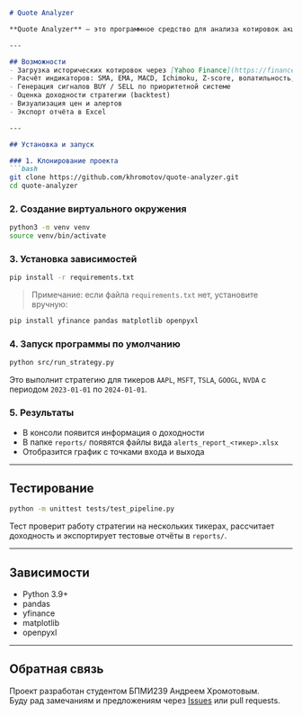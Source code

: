 ```markdown
# Quote Analyzer

**Quote Analyzer** — это программное средство для анализа котировок акций и генерации торговых сигналов на основе технического и математического анализа.

---

## Возможности
- Загрузка исторических котировок через [Yahoo Finance](https://finance.yahoo.com)
- Расчёт индикаторов: SMA, EMA, MACD, Ichimoku, Z-score, волатильность, Parabolic SAR
- Генерация сигналов BUY / SELL по приоритетной системе
- Оценка доходности стратегии (backtest)
- Визуализация цен и алертов
- Экспорт отчёта в Excel

---

## Установка и запуск

### 1. Клонирование проекта
```bash
git clone https://github.com/khromotov/quote-analyzer.git
cd quote-analyzer
```

### 2. Создание виртуального окружения
```bash
python3 -m venv venv
source venv/bin/activate
```

### 3. Установка зависимостей
```bash
pip install -r requirements.txt
```

> Примечание: если файла `requirements.txt` нет, установите вручную:
```bash
pip install yfinance pandas matplotlib openpyxl
```

### 4. Запуск программы по умолчанию
```bash
python src/run_strategy.py
```

Это выполнит стратегию для тикеров `AAPL`, `MSFT`, `TSLA`, `GOOGL`, `NVDA` с периодом `2023-01-01` по `2024-01-01`.

### 5. Результаты
- В консоли появится информация о доходности
- В папке `reports/` появятся файлы вида `alerts_report_<тикер>.xlsx`
- Отобразится график с точками входа и выхода

---

## Тестирование

```bash
python -m unittest tests/test_pipeline.py
```

Тест проверит работу стратегии на нескольких тикерах, рассчитает доходность и экспортирует тестовые отчёты в `reports/`.

---

## Зависимости
- Python 3.9+
- pandas
- yfinance
- matplotlib
- openpyxl

---

## Обратная связь

Проект разработан студентом БПМИ239 Андреем Хромотовым.  
Буду рад замечаниям и предложениям через [Issues](https://github.com/khromotov/quote-analyzer/issues) или pull requests.
```
